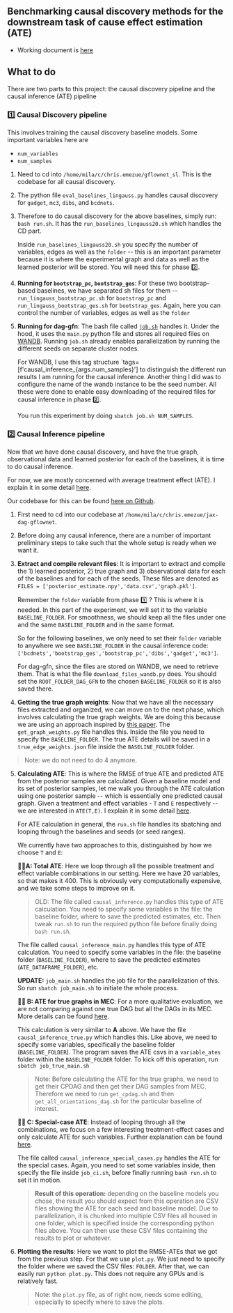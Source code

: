 ## Benchmarking causal discovery methods for the downstream task of cause effect estimation (ATE)

- Working document is [here](https://www.notion.so/chrisemezue/My-Mila-Project-29df7ef1d7954505abae8ab5361b2410)


## What to do
There are two parts to this project: the causal discovery pipeline and the causal inference (ATE) pipeline

### 1️⃣ Causal Discovery pipeline
This involves training the causal discovery baseline models. 
Some important variables here are
- `num_variables`
- `num_samples`

1. Need to cd into `/home/mila/c/chris.emezue/gflownet_sl`. This is the codebase for all causal discovery.
2. The python file `eval_baselines_lingauss.py` handles causal discovery for `gadget`, `mc3`, `dibs`, and `bcdnets`.
3. Therefore to do causal discovery for the above baselines, simply run: `bash run.sh`. It has the `run_baselines_lingauss20.sh` which handles the CD part.

    Inside `run_baselines_lingauss20.sh` you specify the number of variables, edges as well as  the `folder` -- this is an important parameter because it is where the experimental graph and data as well as the learned posterior will be stored. You will need this for phase 2️⃣.

4. **Running for `bootstrap_pc`, `bootstrap_ges`**: For these two bootstrap-based baselines, we have separated sh files for them -- `run_lingauss_bootstrap_pc.sh` for `bootstrap_pc`  and `run_lingauss_bootstrap_ges.sh` for `bootstrap_ges`. Again, here you can control the number of variables, edges as well as  the `folder`
5. **Running for dag-gfn**: The bash file called [`job.sh`](https://github.com/chrisemezue/gflownet_sl/blob/chris/ci/job.sh) handles it. Under the hood, it uses the `main.py` python file and stores all required files on [WANDB](https://wandb.ai/tristandeleu_mila_01/gflownet-bayesian-structure-learning/table?workspace=user-chrisemezue). Running `job.sh` already enables parallelization by running the different seeds on separate cluster nodes.

    For WANDB, I use this tag structure `tags=[f'causal_inference_{args.num_samples}'] to distinguish the different run results I am running for the causal inference. Another thing I did was to configure the name of the wandb instance to be the seed number. All these were done to enable easy downloading of the required files for causal inference in phase 2️⃣.
    
    You run this experiment by doing `sbatch job.sh NUM_SAMPLES`.


### 2️⃣ Causal Inference pipeline

Now that we have done causal discovery, and have the true graph, observational data and learned posterior for each of the baselines, it is time to do causal inference.

For now, we are mostly concerned with average treatment effect (ATE). I explain it in some detail [here](https://www.notion.so/chrisemezue/My-Mila-Project-29df7ef1d7954505abae8ab5361b2410?pvs=4#4e2ca9d22807470c80679d726652a679).

Our codebase for this can be found [here on Github](https://github.com/chrisemezue/jax-dag-gflownet/tree/master).

1. First need to cd into our codebase at `/home/mila/c/chris.emezue/jax-dag-gflownet`.
2. Before doing any causal inference, there are a number of important preliminary steps to take such that the whole setup is ready when we want it.
3. **Extract and compile relevant files**: It is important to extract and compile the 1) learned posterior, 2) true graph and 3) observational data for each of the baselines and for each of the seeds. These files are denoted as `FILES = ['posterior_estimate.npy','data.csv','graph.pkl']`.

    Remember the `folder` variable from phase 1️⃣ ? This is where it is needed. In this part of the experiment, we will set it to the variable `BASELINE_FOLDER`. For smoothness, we should keep all the files under one and the same `BASELINE_FOLDER` and in the same format. 

    So for the following baselines, we only need to set their `folder` variable to anywhere we see `BASELINE_FOLDER` in the causal inference code: `['bcdnets','bootstrap_ges','bootstrap_pc','dibs','gadget','mc3']`. 

    For dag-gfn, since the files are stored on WANDB, we need to retrieve them. That is what the file `download_files_wandb.py` does. You should set the `ROOT_FOLDER_DAG_GFN` to the chosen `BASELINE_FOLDER` so it is also saved there. 

4. **Getting the true graph weights**: Now that we have all the necessary files extracted and organized, we can move on to the next phase, which involves calculating the true graph weights. We are doing this because we are using an approach inspired by [this paper](https://ftp.cs.ucla.edu/pub/stat_ser/r432.pdf). The `get_graph_weights.py` file handles this. Inside the file you need to specify the `BASELINE_FOLDER`. The true ATE details will be saved in a `true_edge_weights.json` file inside the `BASELINE_FOLDER` folder.
> Note: we do not need to do 4 anymore.


5. **Calculating ATE**: This is where the RMSE of true ATE and predicted ATE from the posterior samples are calculated. Given a baseline model and its set of posterior samples, let me walk you through the ATE calculation using one posterior sample -- which is essentially one predicted causal graph. Given a treatment and effect variables - `T` and `E` respectively -- we are interested in `ATE(T,E)`. I explain it in some detail [here](https://www.notion.so/chrisemezue/My-Mila-Project-29df7ef1d7954505abae8ab5361b2410?pvs=4#4e2ca9d22807470c80679d726652a679).

    For ATE calculation in general, the `run.sh` file handles its sbatching and looping through the baselines and seeds (or seed ranges).

    We currently have two approaches to this, distinguished by how we choose `T` and `E`:



    **👌🏽A: Total ATE**: Here we loop through all the possible treatment and effect variable combinations in our setting. Here we have 20 variables, so that makes it 400. This is obviously very computationally expensive, and we take some steps to improve on it. 

    > OLD: The file called `causal_inference.py` handles this type of ATE calculation. You need to specify some variables in the file: the baseline folder, where to save the predicted estimates, etc. Then tweak `run.sh` to run the required python file before finally doing `bash run.sh`.

    The file called `causal_inference_main.py` handles this type of ATE calculation. You need to specify some variables in the file: the baseline folder (`BASELINE_FOLDER`), where to save the predicted estimates (`ATE_DATAFRAME_FOLDER`), etc. 
    
    **UPDATE:** `job_main.sh` handles the job file for the parallelization of this. So run `sbatch job_main.sh` to initiate the whole process.    



    **👋🏽 B: ATE for true graphs in MEC**: For a more qualitative evaluation, we are not comparing against one true DAG but all the DAGs in its MEC. More details can be found [here](https://www.notion.so/chrisemezue/Evaluation-Details-7807d7cbf104474c95ca8e36cb3c507f).

    This calculation is very similar to **A** above. We have the file `causal_inference_true.py` which handles this. Like above, we need to specify some variables, specifically the baseline folder (`BASELINE_FOLDER`). The program saves the ATE csvs in a `variable_ates` folder within the `BASELINE_FOLDER` folder. To kick off this operation, run `sbatch job_true_main.sh`

    > Note: Before calculating the ATE for the true graphs, we need to get their CPDAG and then get their DAG samples from MEC. Therefore we need to run `get_cpdag.sh` and then `get_all_orientations_dag.sh` for the particular baseline of interest.



    **👋🏽 C: Special-case ATE**: Instead of looping through all the combinations, we focus on a few interesting treatment-effect cases and only calculate ATE for such variables. Further explanation can be found [here](https://www.notion.so/chrisemezue/Timeline-and-Experiments-to-run-7c02b1fe955749bfaaeccaa27423de3b?pvs=4#13bbfe1c482d40c2b60a968318e0a0b9).

    The file called `causal_inference_special_cases.py` handles the ATE for the special cases. Again, you need to set some variables inside, then specify the file inside `job_ci.sh`, before finally running `bash run.sh` to set it in motion.

    > **Result of this operation:** depending on the baseline models you chose, the result you should expect from this operation are CSV files showing the ATE for each seed and baseline model. Due to parallelization, it is chunked into multiple CSV files all housed in one folder, which is specified inside the corresponding python files above. You can then use these CSV files containing the results to plot or whatever.



6. **Plotting the results**: Here we want to plot the RMSE-ATEs that we got from the previous step. For that we use `plot.py`. We just need to specify the folder where we saved the CSV files: `FOLDER`. After that, we can easily run `python plot.py`. This does not require any GPUs and is relatively fast.

    > Note: the `plot.py` file, as of right now, needs some editing, especially to specify where to save the plots.
